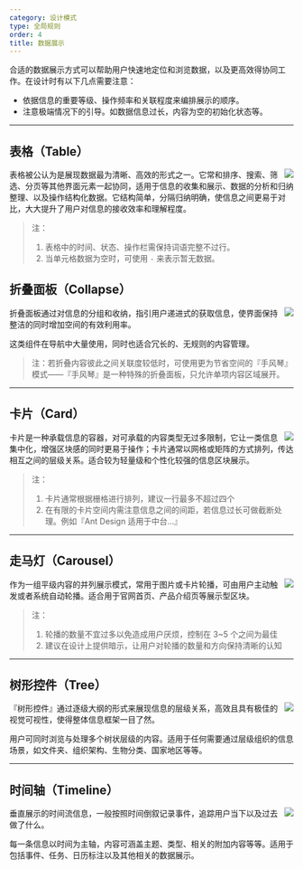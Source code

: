 ```yaml
---
category: 设计模式
type: 全局规则
order: 4
title: 数据展示
---
```


合适的数据展示方式可以帮助用户快速地定位和浏览数据，以及更高效得协同工作。在设计时有以下几点需要注意：

- 依据信息的重要等级、操作频率和关联程度来编排展示的顺序。
- 注意极端情况下的引导。如数据信息过长，内容为空的初始化状态等。

---

## 表格（Table）

<img class="preview-img no-padding" align="right" src="https://gw.alipayobjects.com/zos/rmsportal/PetAXSByOolFbtmLazQz.png">

表格被公认为是展现数据最为清晰、高效的形式之一。它常和排序、搜索、筛选、分页等其他界面元素一起协同，适用于信息的收集和展示、数据的分析和归纳整理、以及操作结构化数据。它结构简单，分隔归纳明确，使信息之间更易于对比，大大提升了用户对信息的接收效率和理解程度。

> 注：
>
> 1. 表格中的时间、状态、操作栏需保持词语完整不过行。
> 2. 当单元格数据为空时，可使用 `-` 来表示暂无数据。

## 折叠面板（Collapse）

<img class="preview-img no-padding" align="right" src="https://gw.alipayobjects.com/zos/rmsportal/ypeOSafZJYqVJUHcJeef.png">

折叠面板通过对信息的分组和收纳，指引用户递进式的获取信息，使界面保持整洁的同时增加空间的有效利用率。

这类组件在导航中大量使用，同时也适合冗长的、无规则的内容管理。

> 注：若折叠内容彼此之间关联度较低时，可使用更为节省空间的『手风琴』模式——『手风琴』是一种特殊的折叠面板，只允许单项内容区域展开。

---

## 卡片（Card）

<img class="preview-img no-padding" align="right" src="https://gw.alipayobjects.com/zos/rmsportal/xtIGZmqUHAovPPKjwyVT.png" description="如页面内容加载过慢时，可采用『预加载』或『分步获取』的方式来缓解用户在等待时间中的焦虑感。">

卡片是一种承载信息的容器，对可承载的内容类型无过多限制，它让一类信息集中化，增强区块感的同时更易于操作；卡片通常以网格或矩阵的方式排列，传达相互之间的层级关系。适合较为轻量级和个性化较强的信息区块展示。

> 注：
>
> 1. 卡片通常根据栅格进行排列，建议一行最多不超过四个
> 2. 在有限的卡片空间内需注意信息之间的间距，若信息过长可做截断处理。例如『Ant Design 适用于中台…』

---

## 走马灯（Carousel）

<img class="preview-img no-padding" align="right" src="https://gw.alipayobjects.com/zos/rmsportal/FaAbGkTwlhykSDSBqWbW.png">

作为一组平级内容的并列展示模式，常用于图片或卡片轮播，可由用户主动触发或者系统自动轮播。适合用于官网首页、产品介绍页等展示型区块。

> 注：
>
> 1. 轮播的数量不宜过多以免造成用户厌烦，控制在 3~5 个之间为最佳
> 2. 建议在设计上提供暗示，让用户对轮播的数量和方向保持清晰的认知

---

## 树形控件（Tree）

<img class="preview-img no-padding" align="right" src="https://gw.alipayobjects.com/zos/rmsportal/QZyxnLWUkbIuTqGYxTQs.png">

『树形控件』通过逐级大纲的形式来展现信息的层级关系，高效且具有极佳的视觉可视性，使得整体信息框架一目了然。

用户可同时浏览与处理多个树状层级的内容。适用于任何需要通过层级组织的信息场景，如文件夹、组织架构、生物分类、国家地区等等。

---

## 时间轴（Timeline）

<img class="preview-img no-padding" align="right" src="https://gw.alipayobjects.com/zos/rmsportal/WmQeylAyWUNKmQIyoQGH.png">

垂直展示的时间流信息，一般按照时间倒叙记录事件，追踪用户当下以及过去做了什么。

每一条信息以时间为主轴，内容可涵盖主题、类型、相关的附加内容等等。适用于包括事件、任务、日历标注以及其他相关的数据展示。
